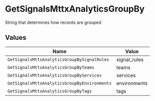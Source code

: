 # GetSignalsMttxAnalyticsGroupBy

String that determines how records are grouped


## Values

| Name                                         | Value                                        |
| -------------------------------------------- | -------------------------------------------- |
| `GetSignalsMttxAnalyticsGroupBySignalRules`  | signal_rules                                 |
| `GetSignalsMttxAnalyticsGroupByTeams`        | teams                                        |
| `GetSignalsMttxAnalyticsGroupByServices`     | services                                     |
| `GetSignalsMttxAnalyticsGroupByEnvironments` | environments                                 |
| `GetSignalsMttxAnalyticsGroupByTags`         | tags                                         |